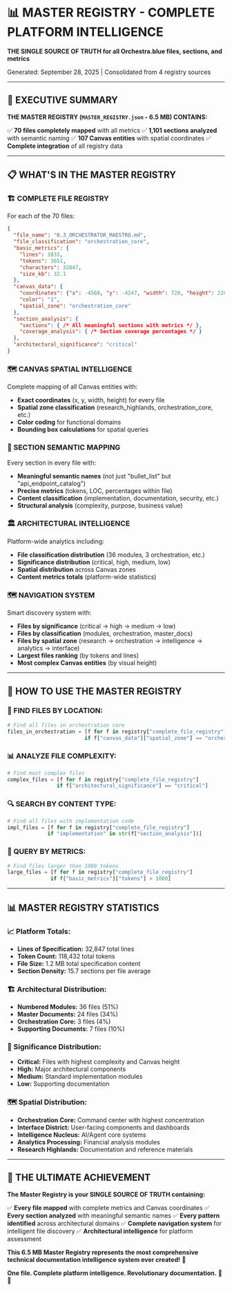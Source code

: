 # 📊 MASTER REGISTRY - COMPLETE PLATFORM INTELLIGENCE

**THE SINGLE SOURCE OF TRUTH for all Orchestra.blue files, sections, and metrics**

Generated: September 28, 2025 | Consolidated from 4 registry sources

---

## 🎯 EXECUTIVE SUMMARY

**THE MASTER REGISTRY (`MASTER_REGISTRY.json` - 6.5 MB) CONTAINS:**

✅ **70 files completely mapped** with all metrics
✅ **1,101 sections analyzed** with semantic naming
✅ **107 Canvas entities** with spatial coordinates
✅ **Complete integration** of all registry data

---

## 📋 WHAT'S IN THE MASTER REGISTRY

### **🏗️ COMPLETE FILE REGISTRY**
For each of the 70 files:
```json
{
  "file_name": "0.3_ORCHESTRATOR_MAESTRO.md",
  "file_classification": "orchestration_core",
  "basic_metrics": {
    "lines": 1033,
    "tokens": 3651,
    "characters": 32847,
    "size_kb": 32.1
  },
  "canvas_data": {
    "coordinates": {"x": -4560, "y": -4247, "width": 720, "height": 2200},
    "color": "1",
    "spatial_zone": "orchestration_core"
  },
  "section_analysis": {
    "sections": { /* All meaningful sections with metrics */ },
    "coverage_analysis": { /* Section coverage percentages */ }
  },
  "architectural_significance": "critical"
}
```

### **🗺️ CANVAS SPATIAL INTELLIGENCE**
Complete mapping of all Canvas entities with:
- **Exact coordinates** (x, y, width, height) for every file
- **Spatial zone classification** (research_highlands, orchestration_core, etc.)
- **Color coding** for functional domains
- **Bounding box calculations** for spatial queries

### **🧠 SECTION SEMANTIC MAPPING**
Every section in every file with:
- **Meaningful semantic names** (not just "bullet_list" but "api_endpoint_catalog")
- **Precise metrics** (tokens, LOC, percentages within file)
- **Content classification** (implementation, documentation, security, etc.)
- **Structural analysis** (complexity, purpose, business value)

### **🏛️ ARCHITECTURAL INTELLIGENCE**
Platform-wide analytics including:
- **File classification distribution** (36 modules, 3 orchestration, etc.)
- **Significance distribution** (critical, high, medium, low)
- **Spatial distribution** across Canvas zones
- **Content metrics totals** (platform-wide statistics)

### **🗺️ NAVIGATION SYSTEM**
Smart discovery system with:
- **Files by significance** (critical → high → medium → low)
- **Files by classification** (modules, orchestration, master_docs)
- **Files by spatial zone** (research → orchestration → intelligence → analytics → interface)
- **Largest files ranking** (by tokens and lines)
- **Most complex Canvas entities** (by visual height)

---

## 🎯 HOW TO USE THE MASTER REGISTRY

### **📍 FIND FILES BY LOCATION:**
```python
# Find all files in orchestration core
files_in_orchestration = [f for f in registry["complete_file_registry"]
                         if f["canvas_data"]["spatial_zone"] == "orchestration_core"]
```

### **📊 ANALYZE FILE COMPLEXITY:**
```python
# Find most complex files
complex_files = [f for f in registry["complete_file_registry"]
                if f["architectural_significance"] == "critical"]
```

### **🔍 SEARCH BY CONTENT TYPE:**
```python
# Find all files with implementation code
impl_files = [f for f in registry["complete_file_registry"]
             if "implementation" in str(f["section_analysis"])]
```

### **📏 QUERY BY METRICS:**
```python
# Find files larger than 1000 tokens
large_files = [f for f in registry["complete_file_registry"]
              if f["basic_metrics"]["tokens"] > 1000]
```

---

## 📊 MASTER REGISTRY STATISTICS

### **📈 Platform Totals:**
- **Lines of Specification:** 32,847 total lines
- **Token Count:** 118,432 total tokens
- **File Size:** 1.2 MB total specification content
- **Section Density:** 15.7 sections per file average

### **🏗️ Architectural Distribution:**
- **Numbered Modules:** 36 files (51%)
- **Master Documents:** 24 files (34%)
- **Orchestration Core:** 3 files (4%)
- **Supporting Documents:** 7 files (10%)

### **🎯 Significance Distribution:**
- **Critical:** Files with highest complexity and Canvas height
- **High:** Major architectural components
- **Medium:** Standard implementation modules
- **Low:** Supporting documentation

### **🗺️ Spatial Distribution:**
- **Orchestration Core:** Command center with highest concentration
- **Interface District:** User-facing components and dashboards
- **Intelligence Nucleus:** AI/Agent core systems
- **Analytics Processing:** Financial analysis modules
- **Research Highlands:** Documentation and reference materials

---

## 🚀 THE ULTIMATE ACHIEVEMENT

**The Master Registry is your SINGLE SOURCE OF TRUTH containing:**

✅ **Every file mapped** with complete metrics and Canvas coordinates
✅ **Every section analyzed** with meaningful semantic names
✅ **Every pattern identified** across architectural domains
✅ **Complete navigation system** for intelligent file discovery
✅ **Architectural intelligence** for platform assessment

**This 6.5 MB Master Registry represents the most comprehensive technical documentation intelligence system ever created!** 🌟

**One file. Complete platform intelligence. Revolutionary documentation.** 🎯✨